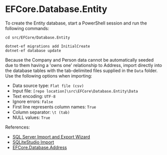 # EFCore.Database.Entity

To create the Entity database, start a PowerShell session and run the following commands:

~~~shell
cd src/EFCore/Database.Entity

dotnet-ef migrations add InitialCreate
dotnet-ef database update
~~~

Because the Company and Person data cannot be automatically seeded due to them having a 'owns one' relationship to Address, import directly into the database tables with the tab-delimited files supplied in the `Data` folder.\
Use the following options when importing:
- Data source type: `Flat file (csv)`
- Input file: `[repo location]\src\EFCore\Database.Entity\Data`
- Text encoding: `UTF-8`
- Ignore errors: `False`
- First line represents column names: `True`
- Column separator: `\t (tab)`
- NULL values: `True`

References:
- [SQL Server Import and Export Wizard](https://learn.microsoft.com/en-us/sql/integration-services/import-export-data/import-and-export-data-with-the-sql-server-import-and-export-wizard)
- [SQLiteStudio Import](https://github.com/pawelsalawa/sqlitestudio/wiki/CsvImport)
- [EFCore.Database.Address](../Database.Address/README.md)